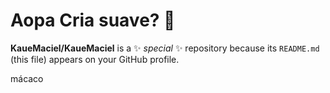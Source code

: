 # Aopa Cria suave? 👋


**KaueMaciel/KaueMaciel** is a ✨ _special_ ✨ repository because its `README.md` (this file) appears on your GitHub profile.

mácaco
